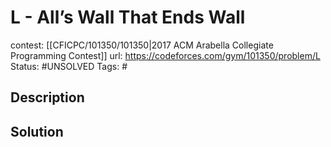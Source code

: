 # L - All’s Wall That Ends Wall

contest: [[CFICPC/101350/101350|2017 ACM Arabella Collegiate Programming Contest]]
url: https://codeforces.com/gym/101350/problem/L
Status: #UNSOLVED
Tags: #

## Description

## Solution

